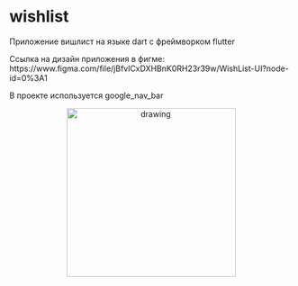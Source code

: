 # wishlist

Приложение вишлист на языке dart с фреймворком flutter
<p>
    Cсылка на дизайн приложения в фигме: https://www.figma.com/file/jBfvlCxDXHBnK0RH23r39w/WishList-UI?node-id=0%3A1
</p>
В проекте используется google_nav_bar
<p align="center">
    <img src="https://sun9-53.userapi.com/impg/vKHMpuaMlM_ucdfGTV25SfOtlzaUphxeN8mS_w/B06Nud4ALSs.jpg?size=1051x2160&quality=96&sign=c2ba07bb47027e1f35d91dd62c6f3704&type=album" alt="drawing" width="300"/>
</p>